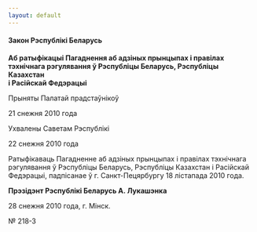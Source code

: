 ```yaml
---
layout: default
---
```


#### Закон Рэспублікі Беларусь

**Аб ратыфікацыі Пагаднення аб адзіных прынцыпах і правілах тэхнічнага
рэгулявання ў Рэспубліцы Беларусь, Рэспубліцы Казахстан  
і Расійскай Федэрацыі**

Прыняты Палатай прадстаўнікоў

21 снежня 2010 года

Ухвалены Саветам Рэспублікі

22 снежня 2010 года

Ратыфікаваць Пагадненне аб адзіных прынцыпах і правілах тэхнічнага
рэгулявання ў Рэспубліцы Беларусь, Рэспубліцы Казахстан і
Расійскай Федэрацыі, падпісанае ў г. Санкт-Пецярбургу 18
лістапада 2010 года.

**Прэзідэнт Рэспублікі Беларусь А. Лукашэнка**

28 снежня 2010 года, г. Мінск.

№ 218-З
